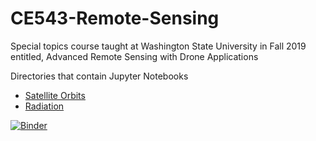 # CE543-Remote-Sensing

Special topics course taught at Washington State University in Fall 2019 entitled, Advanced Remote Sensing with Drone Applications

Directories that contain Jupyter Notebooks
- [Satellite Orbits](SatelliteOrbits)
- [Radiation](Radiation)

[![Binder](https://mybinder.org/badge_logo.svg)](https://mybinder.org/v2/gh/vonw/CE543-Remote-Sensing.git/master)
